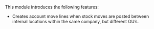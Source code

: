 This module introduces the following features:

- Creates account move lines when stock moves are posted between
  internal locations within the same company, but different OU’s.
